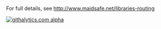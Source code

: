 For full details, see http://www.maidsafe.net/libraries-routing

[![githalytics.com alpha](https://cruel-carlota.pagodabox.com/c238536a501d2b1fb8fc8af33c31349b "githalytics.com")](http://githalytics.com/maidsafe/MaidSafe-Routing)

